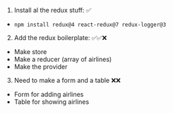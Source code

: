 1. Install al the redux stuff: ✅
  *  `npm install redux@4 react-redux@7 redux-logger@3`

2. Add the redux boilerplate: ✅✅❌
  * Make store 
  * Make a reducer (array of airlines) 
  * Make the provider 

3. Need to make a form and a table ❌❌
  * Form for adding airlines
  * Table for showing airlines
